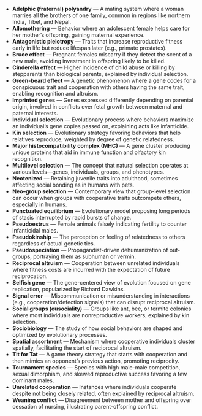 - **Adelphic (fraternal) polyandry** — A mating system where a woman marries all the brothers of one family, common in regions like northern India, Tibet, and Nepal.  
- **Allomothering** — Behavior where an adolescent female helps care for her mother’s offspring, gaining maternal experience.  
- **Antagonistic pleiotropy** — Traits that increase reproductive fitness early in life but reduce lifespan later (e.g., primate prostates).  
- **Bruce effect** — Pregnant females miscarry if they detect the scent of a new male, avoiding investment in offspring likely to be killed.  
- **Cinderella effect** — Higher incidence of child abuse or killing by stepparents than biological parents, explained by individual selection.  
- **Green-beard effect** — A genetic phenomenon where a gene codes for a conspicuous trait and cooperation with others having the same trait, enabling recognition and altruism.  
- **Imprinted genes** — Genes expressed differently depending on parental origin, involved in conflicts over fetal growth between maternal and paternal interests.  
- **Individual selection** — Evolutionary process where behaviors maximize an individual’s gene copies passed on, explaining acts like infanticide.  
- **Kin selection** — Evolutionary strategy favoring behaviors that help relatives reproduce, weighted by degree of genetic relatedness.  
- **Major histocompatibility complex (MHC)** — A gene cluster producing unique proteins that aid in immune function and olfactory kin recognition.  
- **Multilevel selection** — The concept that natural selection operates at various levels—genes, individuals, groups, and phenotypes.  
- **Neotenized** — Retaining juvenile traits into adulthood, sometimes affecting social bonding as in humans with pets.  
- **Neo–group selection** — Contemporary view that group-level selection can occur when groups with cooperative traits outcompete others, especially in humans.  
- **Punctuated equilibrium** — Evolutionary model proposing long periods of stasis interrupted by rapid bursts of change.  
- **Pseudoestrus** — Female animals falsely indicating fertility to counter infanticidal males.  
- **Pseudokinship** — The perception or feeling of relatedness to others regardless of actual genetic ties.  
- **Pseudospeciation** — Propagandist-driven dehumanization of out-groups, portraying them as subhuman or vermin.  
- **Reciprocal altruism** — Cooperation between unrelated individuals where fitness costs are incurred with the expectation of future reciprocation.  
- **Selfish gene** — The gene-centered view of evolution focused on gene replication, popularized by Richard Dawkins.  
- **Signal error** — Miscommunication or misunderstanding in interactions (e.g., cooperation/defection signals) that can disrupt reciprocal altruism.  
- **Social groups (eusociality)** — Groups like ant, bee, or termite colonies where most individuals are nonreproductive workers, explained by kin selection.  
- **Sociobiology** — The study of how social behaviors are shaped and optimized by evolutionary processes.  
- **Spatial assortment** — Mechanism where cooperative individuals cluster spatially, facilitating the start of reciprocal altruism.  
- **Tit for Tat** — A game theory strategy that starts with cooperation and then mimics an opponent’s previous action, promoting reciprocity.  
- **Tournament species** — Species with high male-male competition, sexual dimorphism, and skewed reproductive success favoring a few dominant males.  
- **Unrelated cooperation** — Instances where individuals cooperate despite not being closely related, often explained by reciprocal altruism.  
- **Weaning conflict** — Disagreement between mother and offspring over cessation of nursing, illustrating parent-offspring conflict.
